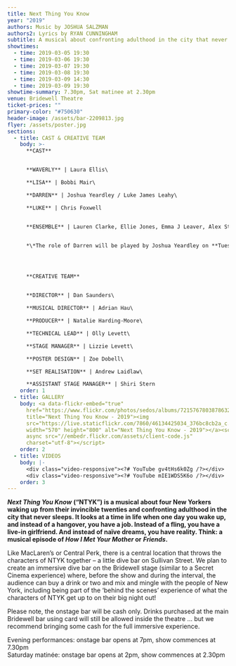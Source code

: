 ```yaml
---
title: Next Thing You Know
year: "2019"
authors: Music by JOSHUA SALZMAN
authors2: Lyrics by RYAN CUNNINGHAM
subtitle: A musical about confronting adulthood in the city that never sleeps
showtimes:
  - time: 2019-03-05 19:30
  - time: 2019-03-06 19:30
  - time: 2019-03-07 19:30
  - time: 2019-03-08 19:30
  - time: 2019-03-09 14:30
  - time: 2019-03-09 19:30
showtime-summary: 7.30pm, Sat matinee at 2.30pm
venue: Bridewell Theatre
ticket-prices: ""
primary-color: "#750630"
header-image: /assets/bar-2209813.jpg
flyer: /assets/poster.jpg
sections:
  - title: CAST & CREATIVE TEAM
    body: >-
      **CAST**


      **WAVERLY** | Laura Ellis\

      **LISA** | Bobbi Mair\

      **DARREN** | Joshua Yeardley / Luke James Leahy\

      **LUKE** | Chris Foxwell


      **ENSEMBLE** | Lauren Clarke, Ellie Jones, Emma J Leaver, Alex Stephenson, Sarah White, Joshua Yeardley / Luke James Leahy (when not playing Darren*)


      *\*The role of Darren will be played by Joshua Yeardley on **Tuesday**, **Thursday** and **Saturday night** (**5**, **7** and **9 March**), and by Luke James Leahy on **Wednesday**, **Friday** and **Saturday** matinée (**6**, **8** and **9 March**).*




      **CREATIVE TEAM**


      **DIRECTOR** | Dan Saunders\

      **MUSICAL DIRECTOR** | Adrian Hau\

      **PRODUCER** | Natalie Harding-Moore\

      **TECHNICAL LEAD** | Olly Levett\

      **STAGE MANAGER** | Lizzie Levett\

      **POSTER DESIGN** | Zoe Dobell\

      **SET REALISATION** | Andrew Laidlaw\

      **ASSISTANT STAGE MANAGER** | Shiri Stern
    order: 1
  - title: GALLERY
    body: <a data-flickr-embed="true"
      href="https://www.flickr.com/photos/sedos/albums/72157678038786328"
      title="Next Thing You Know - 2019"><img
      src="https://live.staticflickr.com/7860/46134425034_376bc8cb2a_c.jpg"
      width="570" height="800" alt="Next Thing You Know - 2019"></a><script
      async src="//embedr.flickr.com/assets/client-code.js"
      charset="utf-8"></script>
    order: 2
  - title: VIDEOS
    body: |-
      <div class="video-responsive"><?# YouTube gv4tHs6k0Zg /?></div>
      <div class="video-responsive"><?# YouTube mIE1WDS5K6o /?></div>
    order: 3
---
```

***Next Thing You Know*** **(“NTYK”) is a musical about four New Yorkers waking up from their invincible twenties and confronting adulthood in the city that never sleeps. It looks at a time in life when one day you wake up, and instead of a hangover, you have a job. Instead of a fling, you have a live-in girlfriend. And instead of naïve dreams, you have reality. Think: a musical episode of *How I Met Your Mother* or** ***Friends*.**

Like MacLaren’s or Central Perk, there is a central location that throws the characters of NTYK together – a little dive bar on Sullivan Street. We plan to create an immersive dive bar on the Bridewell stage (similar to a Secret Cinema experience) where, before the show and during the interval, the audience can buy a drink or two and mix and mingle with the people of New York, including being part of the ‘behind the scenes’ experience of what the characters of NTYK get up to on their big night out!

Please note, the onstage bar will be cash only. Drinks purchased at the main Bridewell bar using card will still be allowed inside the theatre ... but we recommend bringing some cash for the full immersive experience.

Evening performances: onstage bar opens at 7pm, show commences at 7.30pm\
Saturday matinée: onstage bar opens at 2pm, show commences at 2.30pm